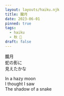 ```yaml
---
layout: layouts/haiku.njk
title: 朧月
date: 2023-06-01
pinned: true
tags:
  - haiku
  - 秋 🍂
draft: false
---
```


<!-- jp -->

朧月
<br>
蛇の影に
<br>
見えたかな

<!-- endjp -->

<!-- en -->

In a hazy moon
<br>
I thought I saw
<br>
The shadow of a snake

<!-- enden -->
